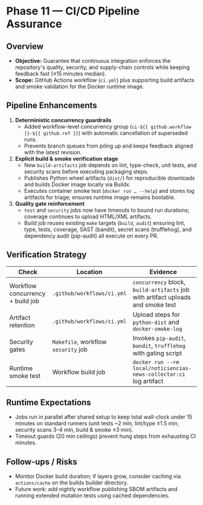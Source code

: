 # Phase 11 — CI/CD Pipeline Assurance

## Overview
- **Objective:** Guarantee that continuous integration enforces the repository's quality, security, and supply-chain controls while keeping feedback fast (≤15 minutes median).
- **Scope:** GitHub Actions workflow (`ci.yml`) plus supporting build artifacts and smoke validation for the Docker runtime image.

## Pipeline Enhancements
1. **Deterministic concurrency guardrails**
   - Added workflow-level concurrency group (`ci-${{ github.workflow }}-${{ github.ref }}`) with automatic cancellation of superseded runs.
   - Prevents branch queues from piling up and keeps feedback aligned with the latest revision.
2. **Explicit build & smoke verification stage**
   - New `build-artifacts` job depends on lint, type-check, unit tests, and security scans before executing packaging steps.
   - Publishes Python wheel artifacts (`dist/`) for reproducible downloads and builds Docker image locally via Buildx.
   - Executes container smoke test (`docker run … --help`) and stores log artifacts for triage; ensures runtime image remains bootable.
3. **Quality gate reinforcement**
   - `test` and `security` jobs now have timeouts to bound run durations; coverage continues to upload HTML/XML artifacts.
   - Build job reuses existing `make` targets (`build`, `audit`) ensuring lint, type, tests, coverage, SAST (bandit), secret scans (trufflehog), and dependency audit (pip-audit) all execute on every PR.

## Verification Strategy
| Check | Location | Evidence |
| --- | --- | --- |
| Workflow concurrency + build job | `.github/workflows/ci.yml` | `concurrency` block, `build-artifacts` job with artifact uploads and smoke test |
| Artifact retention | `.github/workflows/ci.yml` | Upload steps for `python-dist` and `docker-smoke-log` |
| Security gates | `Makefile`, workflow `security` job | Invokes `pip-audit`, `bandit`, `trufflehog` with gating script |
| Runtime smoke test | Workflow build job | `docker run --rm local/noticiencias-news-collector:ci` log artifact |

## Runtime Expectations
- Jobs run in parallel after shared setup to keep total wall-clock under 15 minutes on standard runners (unit tests ~2 min, lint/type ≤1.5 min, security scans 3–4 min, build & smoke ≤3 min).
- Timeout guards (20 min ceilings) prevent hung steps from exhausting CI minutes.

## Follow-ups / Risks
- Monitor Docker build duration; if layers grow, consider caching via `actions/cache` on the buildx builder directory.
- Future work: add nightly workflow publishing SBOM artifacts and running extended mutation tests using cached dependencies.
